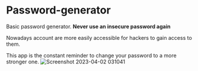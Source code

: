 # Password-generator
Basic password generator. **Never use an insecure password again**

Nowadays account are more easily accessible for hackers to gain access to them.

This app is the constant reminder to change your password to a more stronger one.
![Screenshot 2023-04-02 031041](https://user-images.githubusercontent.com/93631986/229328105-c8e2916a-4ee7-4864-8495-de20e7f35d2e.jpg)

